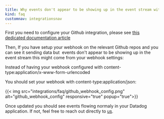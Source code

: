 ```yaml
---
title: Why events don't appear to be showing up in the event stream with my github integration ?
kind: faq
customnav: integrationsnav
---
```


First you need to configure your Github integration, please see [this dedicated documentation article](/integrations/github/)

Then, If you have setup your webhook on the relevant Github repos and you can see it sending data but  events don't appear to be showing up in the event stream this might come from your webhook settings:

Instead of having your webhook configured with content-type:application/x-www-form-urlencoded

You should set your webhook with content-type:application/json:

{{< img src="integrations/faq/github_webhook_config.png" alt="github_webhook_config" responsive="true" popup="true">}}

Once updated you should see events flowing normaly in your Datadog application. If not, feel free to reach out directly to [us](/help).